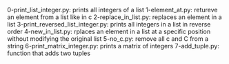 0-print_list_integer.py: prints all integers of a list
1-element_at.py: retureve an element from a list like in c
2-replace_in_list.py: replaces an element in a list
3-print_reversed_list_integer.py: prints all integers in a list in reverse order
4-new_in_list.py: rplaces an element in a list at a specific position without modifying the original list
5-no_c.py: remove all c and C from a string
6-print_matrix_integer.py: prints a matrix of integers
7-add_tuple.py: function that adds two tuples
